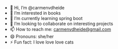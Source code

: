 - 👋 Hi, I’m @carmenvdheide
- 👀 I’m interested in books 
- 🌱 I’m currently learning spring boot
- 💞️ I’m looking to collaborate on interesting projects
- 📫 How to reach me: carmenvdheide@gmail.com 
- 😄 Pronouns: she/her
- ⚡ Fun fact: I love love love cats

<!---
carmenvdheide/carmenvdheide is a ✨ special ✨ repository because its `README.md` (this file) appears on your GitHub profile.
You can click the Preview link to take a look at your changes.
--->
